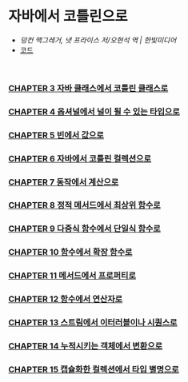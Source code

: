 # 자바에서 코틀린으로
- *덩컨 맥그레거, 냇 프라이스 저/오현석 역 | 한빛미디어*
- [코드](https://java-to-kotlin.dev/code.html)

<br>

### [CHAPTER 3 자바 클래스에서 코틀린 클래스로](docs/CHAPTER3.md)
### [CHAPTER 4 옵셔널에서 널이 될 수 있는 타입으로](docs/CHAPTER4.md)
### [CHAPTER 5 빈에서 값으로](docs/CHAPTER5.md)
### [CHAPTER 6 자바에서 코틀린 컬렉션으로](docs/CHAPTER6.md)
### [CHAPTER 7 동작에서 계산으로](docs/CHAPTER7.md)
### [CHAPTER 8 정적 메서드에서 최상위 함수로](docs/CHAPTER8.md)
### [CHAPTER 9 다중식 함수에서 단일식 함수로](docs/CHAPTER9.md)
### [CHAPTER 10 함수에서 확장 함수로](docs/CHAPTER10.md)
### [CHAPTER 11 메서드에서 프로퍼티로](docs/CHAPTER11.md)
### [CHAPTER 12 함수에서 연산자로](docs/CHAPTER12.md)
### [CHAPTER 13 스트림에서 이터러블이나 시퀀스로](docs/CHAPTER13.md)
### [CHAPTER 14 누적시키는 객체에서 변환으로](docs/CHAPTER14.md)
### [CHAPTER 15 캡슐화한 컬렉션에서 타입 별명으로](docs/CHAPTER15.md)